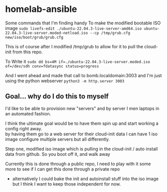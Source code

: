 # homelab-ansible

Some commands that I'm finding handy 
To make the modified bootable ISO image 
`sudo livefs-edit ./ubuntu-22.04.3-live-server-amd64.iso ubuntu-22.04.3-live-server.moded-netload.iso --cp /tmp/grub.cfg new/iso/boot/grub/grub.cfg`

This is of course after I modified /tmp/grub to allow for it to pull the cloud-init from this repo.    

To Write it 
`sudo dd bs=4M if=./ubuntu-22.04.3-live-server.moded.iso of=/dev/sdh conv=fdatasync status=progress`

And I went ahead and made that call to bomb.localdomain:3003 and I'm just using the python webserver 
`python3 -m http.server 3003`


## Goal... why do I do this to myself 
I'd like to be able to provision new "servers" and by server I men laptops in an automated fashion. 

I think the ultimate goal would be to have them spin up and start working a config right away.  
by having them go to a web server for their cloud-init data I can have 1 iso image configure multiple servers but all differently. 

Step one, modified iso image which is pulling in the cloud-init / auto install data from github.  So you boot off it, and walk away

Currently this is done through a public repo,  I need to play with it some more to see if I can get this done through a private repo
  - alternatively I could bake the init and autoinstall stuff into the iso image but I think I want to keep those independent for now.  
